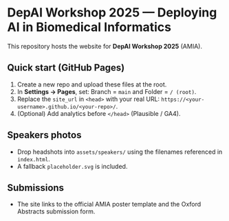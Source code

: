 # DepAI Workshop 2025 — Deploying AI in Biomedical Informatics

This repository hosts the website for **DepAI Workshop 2025** (AMIA).

## Quick start (GitHub Pages)
1. Create a new repo and upload these files at the root.
2. In **Settings → Pages**, set: Branch = `main` and Folder = `/ (root)`.
3. Replace the `site_url` in `<head>` with your real URL: `https://<your-username>.github.io/<your-repo>/`.
4. (Optional) Add analytics before `</head>` (Plausible / GA4).

## Speakers photos
- Drop headshots into `assets/speakers/` using the filenames referenced in `index.html`.
- A fallback `placeholder.svg` is included.

## Submissions
- The site links to the official AMIA poster template and the Oxford Abstracts submission form.
